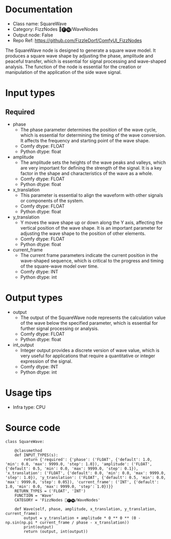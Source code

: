 # Documentation
- Class name: SquareWave
- Category: FizzNodes 📅🅕🅝/WaveNodes
- Output node: False
- Repo Ref: https://github.com/FizzleDorf/ComfyUI_FizzNodes

The SquareWave node is designed to generate a square wave model. It produces a square wave shape by adjusting the phase, amplitude and peaceful transfer, which is essential for signal processing and wave-shaped analysis. The function of the node is essential for the creation or manipulation of the application of the side wave signal.

# Input types
## Required
- phase
    - The phase parameter determines the position of the wave cycle, which is essential for determining the timing of the wave conversion. It affects the frequency and starting point of the wave shape.
    - Comfy dtype: FLOAT
    - Python dtype: float
- amplitude
    - The amplitude sets the heights of the wave peaks and valleys, which are very important for defining the strength of the signal. It is a key factor in the shape and characteristics of the wave as a whole.
    - Comfy dtype: FLOAT
    - Python dtype: float
- x_translation
    - This parameter is essential to align the waveform with other signals or components of the system.
    - Comfy dtype: FLOAT
    - Python dtype: float
- y_translation
    - Y moves the wave shape up or down along the Y axis, affecting the vertical position of the wave shape. It is an important parameter for adjusting the wave shape to the position of other elements.
    - Comfy dtype: FLOAT
    - Python dtype: float
- current_frame
    - The current frame parameters indicate the current position in the wave-shaped sequence, which is critical to the progress and timing of the square-wave model over time.
    - Comfy dtype: INT
    - Python dtype: int

# Output types
- output
    - The output of the SquareWave node represents the calculation value of the wave below the specified parameter, which is essential for further signal processing or analysis.
    - Comfy dtype: FLOAT
    - Python dtype: float
- int_output
    - Integer output provides a discrete version of wave value, which is very useful for applications that require a quantitative or integer expression of the signal.
    - Comfy dtype: INT
    - Python dtype: int

# Usage tips
- Infra type: CPU

# Source code
```
class SquareWave:

    @classmethod
    def INPUT_TYPES(s):
        return {'required': {'phase': ('FLOAT', {'default': 1.0, 'min': 0.0, 'max': 9999.0, 'step': 1.0}), 'amplitude': ('FLOAT', {'default': 0.5, 'min': 0.0, 'max': 9999.0, 'step': 0.1}), 'x_translation': ('FLOAT', {'default': 0.0, 'min': 0.0, 'max': 9999.0, 'step': 1.0}), 'y_translation': ('FLOAT', {'default': 0.5, 'min': 0.0, 'max': 9999.0, 'step': 0.05}), 'current_frame': ('INT', {'default': 1.0, 'min': 0.0, 'max': 9999.0, 'step': 1.0})}}
    RETURN_TYPES = ('FLOAT', 'INT')
    FUNCTION = 'Wave'
    CATEGORY = 'FizzNodes 📅🅕🅝/WaveNodes'

    def Wave(self, phase, amplitude, x_translation, y_translation, current_frame):
        output = y_translation + amplitude * 0 ** 0 ** (0 - np.sin(np.pi * current_frame / phase - x_translation))
        print(output)
        return (output, int(output))
```